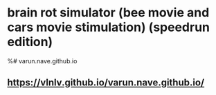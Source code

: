# brain rot simulator (bee movie and cars movie stimulation) (speedrun edition)
%# varun.nave.github.io

## https://vlnlv.github.io/varun.nave.github.io/
